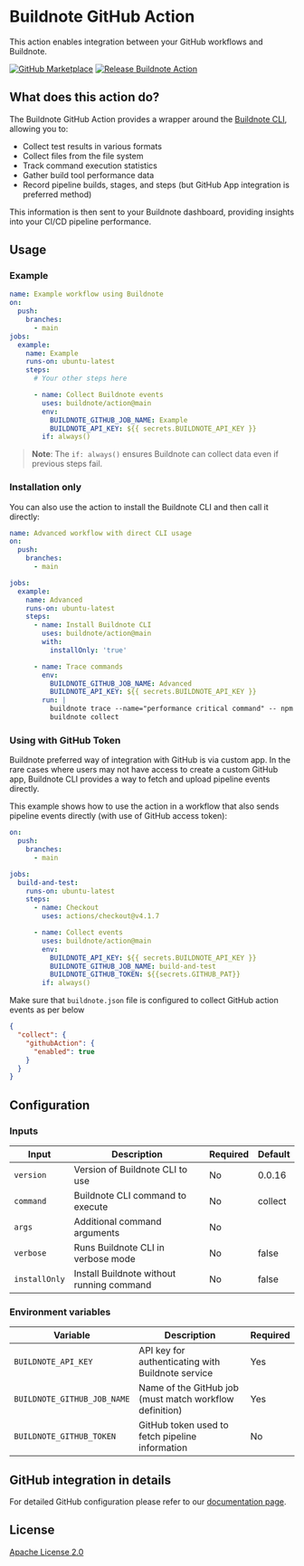 # Buildnote GitHub Action

This action enables integration between your GitHub workflows and Buildnote.

[![GitHub Marketplace](https://img.shields.io/badge/Marketplace-Buildnote%20Action-blue.svg?colorA=24292e&colorB=0366d6&style=flat&longCache=true&logo=github)](https://github.com/marketplace/actions/buildnote-action)
[![Release Buildnote Action](https://github.com/buildnote/action/actions/workflows/release.yml/badge.svg)](https://github.com/buildnote/action/actions/workflows/release.yml)

## What does this action do?

The Buildnote GitHub Action provides a wrapper around the [Buildnote CLI](https://buildnote.io/docs/cli/), allowing you
to:

- Collect test results in various formats
- Collect files from the file system
- Track command execution statistics
- Gather build tool performance data
- Record pipeline builds, stages, and steps (but GitHub App integration is preferred method)

This information is then sent to your Buildnote dashboard, providing insights into your CI/CD pipeline performance.

## Usage

### Example

```yaml
name: Example workflow using Buildnote
on:
  push:
    branches:
      - main
jobs:
  example:
    name: Example
    runs-on: ubuntu-latest
    steps:
      # Your other steps here

      - name: Collect Buildnote events
        uses: buildnote/action@main
        env:
          BUILDNOTE_GITHUB_JOB_NAME: Example
          BUILDNOTE_API_KEY: ${{ secrets.BUILDNOTE_API_KEY }}
        if: always()
```

> **Note**: The `if: always()` ensures Buildnote can collect data even if previous steps fail.

### Installation only

You can also use the action to install the Buildnote CLI and then call it directly:

```yaml
name: Advanced workflow with direct CLI usage
on:
  push:
    branches:
      - main

jobs:
  example:
    name: Advanced
    runs-on: ubuntu-latest
    steps:
      - name: Install Buildnote CLI
        uses: buildnote/action@main
        with:
          installOnly: 'true'

      - name: Trace commands
        env:
          BUILDNOTE_GITHUB_JOB_NAME: Advanced
          BUILDNOTE_API_KEY: ${{ secrets.BUILDNOTE_API_KEY }}
        run: |
          buildnote trace --name="performance critical command" -- npm run build
          buildnote collect
```

### Using with GitHub Token

Buildnote preferred way of integration with GitHub is via custom app. In the rare cases where users may not have access
to create a custom GitHub app, Buildnote CLI provides a way to fetch and upload pipeline events directly.

This example shows how to use the action in a workflow that also sends pipeline events directly (with use of GitHub
access token):

```yaml
on:
  push:
    branches:
      - main

jobs:
  build-and-test:
    runs-on: ubuntu-latest
    steps:
      - name: Checkout
        uses: actions/checkout@v4.1.7

      - name: Collect events
        uses: buildnote/action@main
        env:
          BUILDNOTE_API_KEY: ${{ secrets.BUILDNOTE_API_KEY }}
          BUILDNOTE_GITHUB_JOB_NAME: build-and-test
          BUILDNOTE_GITHUB_TOKEN: ${{secrets.GITHUB_PAT}}
        if: always()
```

Make sure that `buildnote.json` file is configured to collect GitHub action events as per below

```json
{
  "collect": {
    "githubAction": {
      "enabled": true
    }
  }
}
```

## Configuration

### Inputs

| Input         | Description                               | Required | Default |
|---------------|-------------------------------------------|----------|---------|
| `version`     | Version of Buildnote CLI to use           | No       | 0.0.16  |
| `command`     | Buildnote CLI command to execute          | No       | collect |
| `args`        | Additional command arguments              | No       |         |
| `verbose`     | Runs Buildnote CLI in verbose mode        | No       | false   |
| `installOnly` | Install Buildnote without running command | No       | false   |

### Environment variables

| Variable                    | Description                                             | Required |
|-----------------------------|---------------------------------------------------------|----------|
| `BUILDNOTE_API_KEY`         | API key for authenticating with Buildnote service       | Yes      |
| `BUILDNOTE_GITHUB_JOB_NAME` | Name of the GitHub job (must match workflow definition) | Yes      |
| `BUILDNOTE_GITHUB_TOKEN`    | GitHub token used to fetch pipeline information         | No       |

## GitHub integration in details

For detailed GitHub configuration please refer to
our [documentation page](https://buildnote.io/docs/integrations/github/).

## License

[Apache License 2.0](./LICENSE)